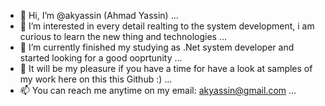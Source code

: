 - 👋 Hi, I’m @akyassin (Ahmad Yassin) ...
- 👀 I’m interested in every detail realting to the system development, i am curious to learn the new thing and technologies ...
- 🌱 I’m currently finished my studying as .Net system developer and started looking for a good ooprtunity ...
- 💞️ It will be my pleasure if you have a time for have a look at samples of my work here on this this Github :) ...
- 📫 You can reach me anytime on my email: akyassin@gmail.com ...
